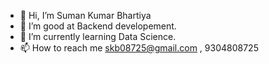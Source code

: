 - 👋 Hi, I’m Suman Kumar Bhartiya
- 👀 I’m good at Backend developement. 
- 🌱 I’m currently learning Data Science.
- 📫 How to reach me skb08725@gmail.com , 9304808725 


<!---
SumanKumarBhartiya/SumanKumarBhartiya is a ✨ special ✨ repository because its `README.md` (this file) appears on your GitHub profile.
You can click the Preview link to take a look at your changes.
--->
